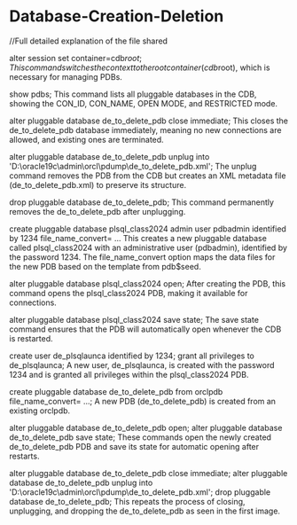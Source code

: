 # Database-Creation-Deletion
//Full detailed explanation of the file shared

alter session set container=cdb$root;
This command switches the context to the root container (cdb$root), which is necessary for managing PDBs.

show pdbs;
This command lists all pluggable databases in the CDB, showing the CON_ID, CON_NAME, OPEN MODE, and RESTRICTED mode.

alter pluggable database de_to_delete_pdb close immediate;
This closes the de_to_delete_pdb database immediately, meaning no new connections are allowed, and existing ones are terminated.

alter pluggable database de_to_delete_pdb unplug into 'D:\oracle19c\admin\orcl\pdump\de_to_delete_pdb.xml';
The unplug command removes the PDB from the CDB but creates an XML metadata file (de_to_delete_pdb.xml) to preserve its structure.

drop pluggable database de_to_delete_pdb;
This command permanently removes the de_to_delete_pdb after unplugging.

create pluggable database plsql_class2024 admin user pdbadmin identified by 1234 file_name_convert= ...
This creates a new pluggable database called plsql_class2024 with an administrative user (pdbadmin), identified by the password 1234.
The file_name_convert option maps the data files for the new PDB based on the template from pdb$seed.

alter pluggable database plsql_class2024 open;
After creating the PDB, this command opens the plsql_class2024 PDB, making it available for connections.

alter pluggable database plsql_class2024 save state;
The save state command ensures that the PDB will automatically open whenever the CDB is restarted.

create user de_plsqlaunca identified by 1234;
grant all privileges to de_plsqlaunca;
A new user, de_plsqlaunca, is created with the password 1234 and is granted all privileges within the plsql_class2024 PDB.

create pluggable database de_to_delete_pdb from orclpdb file_name_convert= ...;
A new PDB (de_to_delete_pdb) is created from an existing orclpdb.

alter pluggable database de_to_delete_pdb open;
alter pluggable database de_to_delete_pdb save state;
These commands open the newly created de_to_delete_pdb PDB and save its state for automatic opening after restarts.

alter pluggable database de_to_delete_pdb close immediate;
alter pluggable database de_to_delete_pdb unplug into 'D:\oracle19c\admin\orcl\pdump\de_to_delete_pdb.xml';
drop pluggable database de_to_delete_pdb;
This repeats the process of closing, unplugging, and dropping the de_to_delete_pdb as seen in the first image.
